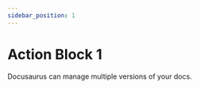 ```yaml
---
sidebar_position: 1
---
```


# Action Block 1

Docusaurus can manage multiple versions of your docs.